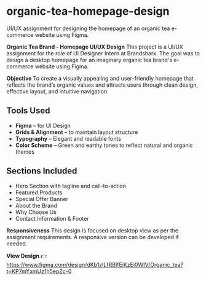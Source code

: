 # organic-tea-homepage-design
UI/UX assignment for designing the homepage of an organic tea e-commerce website using Figma.

**Organic Tea Brand - Homepage UI/UX Design**
This project is a UI/UX assignment for the role of UI Designer Intern at Brandshark. The goal was to design a desktop homepage for an imaginary organic tea brand's e-commerce website using Figma.

**Objective**
To create a visually appealing and user-friendly homepage that reflects the brand’s organic values and attracts users through clean design, effective layout, and intuitive navigation.

## Tools Used
- **Figma** – for UI Design
- **Grids & Alignment** – to maintain layout structure
- **Typography** – Elegant and readable fonts
- **Color Scheme** – Green and earthy tones to reflect natural and organic themes

## Sections Included
- Hero Section with tagline and call-to-action
- Featured Products
- Special Offer Banner
- About the Brand
- Why Choose Us
- Contact Information & Footer

**Responsiveness**
This design is focused on desktop view as per the assignment requirements. A responsive version can be developed if needed.

**View Design**
👉 https://www.figma.com/design/dKb1zILfRBIfEiKzEi0WIV/Organic_tea?t=KP7mYxmUz1h5epZc-0 
